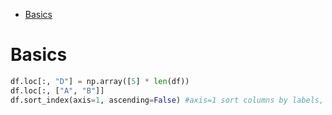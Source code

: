 - [Basics](#basics)

# Basics

```python
df.loc[:, "D"] = np.array([5] * len(df))
df.loc[:, ["A", "B"]]
df.sort_index(axis=1, ascending=False) #axis=1 sort columns by labels, axis=0 sort by index
```
